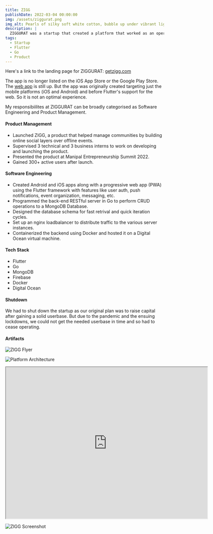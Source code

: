 ```yaml
---
title: ZIGG
publishDate: 2022-03-04 00:00:00
img: /assets/ziggurat.png
img_alt: Pearls of silky soft white cotton, bubble up under vibrant lighting
description: |
  ZIGGURAT was a startup that created a platform that worked as an operating system for people's social lives.
tags:
  - Startup
  - Flutter
  - Go
  - Product
---
```


Here's a link to the landing page for ZIGGURAT: [getzigg.com](https://getzigg.com)

The app is no longer listed on the iOS App Store or the Google Play Store. The [web app](https://web.getzigg.com/) is still up. But the app was originally created targeting just the mobile platforms (iOS and Android) and before Flutter's support for the web. So it is not an optimal experience.

My responsibiilites at ZIGGURAT can be broadly categorised as Software Engineering and Product Management.

#### Product Management

- Launched ZIGG, a product that helped manage communities by building online social layers over offline events.
- Supervised 3 technical and 3 business interns to work on developing and launching the product.
- Presented the product at Manipal Entrepreneurship Summit 2022.
- Gained 300+ active users after launch.

#### Software Engineering

- Created Android and iOS apps along with a progressive web app (PWA) using the Flutter framework with features like user auth, push notifications, event organization, messaging, etc.
- Programmed the back-end RESTful server in Go to perform CRUD operations to a MongoDB Database.
- Designed the database schema for fast retrival and quick iteration cycles.
- Set up an nginx loadbalancer to distribute traffic to the various server instances.
- Containerized the backend using Docker and hosted it on a Digital Ocean
virtual machine.

#### Tech Stack

- Flutter
- Go
- MongoDB
- Firebase
- Docker
- Digital Ocean

#### Shutdown

We had to shut down the startup as our original plan was to raise capital after gaining a solid userbase. But due to the pandemic and the ensuing lockdowns, we could not get the needed userbase in time and so had to cease operating.

#### Artifacts

![ZIGG Flyer](/assets/zigg-flyer.jpeg)

![Platform Architecture](/assets/zigg-arch.jpeg)

<iframe src="https://drive.google.com/file/d/1x5bDAjVm3BK_hxlpFTMxQeGYsx-v71x5/preview" width="640" height="480" allow="autoplay"></iframe>

![ZIGG Screenshot](/assets/zigg-screen.jpeg)
